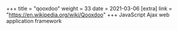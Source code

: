 +++
title = "qooxdoo"
weight = 33
date = 2021-03-06
[extra]
link = "https://en.wikipedia.org/wiki/Qooxdoo"
+++
JavaScript Ajax web application framework

